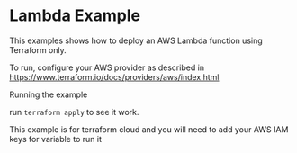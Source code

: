 # Lambda Example

This examples shows how to deploy an AWS Lambda function using Terraform only.

To run, configure your AWS provider as described in https://www.terraform.io/docs/providers/aws/index.html

Running the example

run `terraform apply` to see it work.

This example is for terraform cloud and you will need to add your AWS IAM keys for variable to run it
